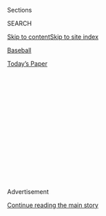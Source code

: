 <div id="app">

<div>

<div>

<div>

<div class="NYTAppHideMasthead css-1q2w90k e1suatyy0">

<div class="section css-ui9rw0 e1suatyy2">

<div class="css-eph4ug er09x8g0">

<div class="css-6n7j50">

</div>

<span class="css-1dv1kvn">Sections</span>

<div class="css-10488qs">

<span class="css-1dv1kvn">SEARCH</span>

</div>

[Skip to content](#site-content)[Skip to site
index](#site-index)

</div>

<div id="masthead-section-label" class="css-1wr3we4 eaxe0e00">

[Baseball](https://www.nytimes3xbfgragh.onion/section/sports/baseball)

</div>

<div class="css-10698na e1huz5gh0">

</div>

</div>

<div id="masthead-bar-one" class="section hasLinks css-15hmgas e1csuq9d3">

<div class="css-uqyvli e1csuq9d0">

</div>

<div class="css-1uqjmks e1csuq9d1">

</div>

<div class="css-9e9ivx">

[](https://myaccount.nytimes3xbfgragh.onion/auth/login?response_type=cookie&client_id=vi)

</div>

<div class="css-1bvtpon e1csuq9d2">

[Today’s
Paper](https://www.nytimes3xbfgragh.onion/section/todayspaper)

</div>

</div>

</div>

</div>

<div data-aria-hidden="false">

<div id="site-content" data-role="main">

<div>

<div class="css-1aor85t" style="opacity:0.000000001;z-index:-1;visibility:hidden">

<div class="css-1hqnpie">

<div class="css-epjblv">

<span class="css-17xtcya">[Baseball](/section/sports/baseball)</span><span class="css-x15j1o">|</span><span class="css-fwqvlz">Miami
Marlins Outbreak Postpones 2 Games and Rocks M.L.B.’s
Return</span>

</div>

<div class="css-k008qs">

<div class="css-1iwv8en">

<span class="css-18z7m18"></span>

<div>

</div>

</div>

<span class="css-1n6z4y">https://nyti.ms/330Al2m</span>

<div class="css-1705lsu">

<div class="css-4xjgmj">

<div class="css-4skfbu" data-role="toolbar" data-aria-label="Social Media Share buttons, Save button, and Comments Panel with current comment count" data-testid="share-tools">

  - 
  - 
  - 
  - 
    
    <div class="css-6n7j50">
    
    </div>

  - 
  - 

</div>

</div>

</div>

</div>

</div>

</div>

<div class="css-13pd83m">

</div>

<div id="top-wrapper" class="css-1sy8kpn">

<div id="top-slug" class="css-l9onyx">

Advertisement

</div>

[Continue reading the main
story](#after-top)

<div class="ad top-wrapper" style="text-align:center;height:100%;display:block;min-height:250px">

<div id="top" class="place-ad" data-position="top" data-size-key="top">

</div>

</div>

<div id="after-top">

</div>

</div>

<div>

<div id="sponsor-wrapper" class="css-1hyfx7x">

<div id="sponsor-slug" class="css-19vbshk">

Supported by

</div>

[Continue reading the main
story](#after-sponsor)

<div id="sponsor" class="ad sponsor-wrapper" style="text-align:center;height:100%;display:block">

</div>

<div id="after-sponsor">

</div>

</div>

<div class="css-186x18t">

</div>

<div class="css-1vkm6nb ehdk2mb0">

# Miami Marlins Outbreak Postpones 2 Games and Rocks M.L.B.’s Return

</div>

Four days after baseball restarted its long-delayed season, a wave of
positive coronavirus tests cast the league’s plans into serious doubt.

<div class="css-79elbk" data-testid="photoviewer-wrapper">

<div class="css-z3e15g" data-testid="photoviewer-wrapper-hidden">

</div>

<div class="css-1a48zt4 ehw59r15" data-testid="photoviewer-children">

![<span class="css-16f3y1r e13ogyst0" data-aria-hidden="true">Miami
Marlins players after their first game of the season on
Friday. </span><span class="css-cnj6d5 e1z0qqy90" itemprop="copyrightHolder"><span class="css-1ly73wi e1tej78p0">Credit...</span><span><span>Mitchell
Leff/Getty
Images</span></span></span>](https://static01.graylady3jvrrxbe.onion/images/2020/07/27/sports/27marlins1/merlin_174925695_2c3ee74d-33d8-4cca-b2ff-c900ad78a9f1-articleLarge.jpg?quality=75&auto=webp&disable=upscale)

</div>

</div>

<div class="css-18e8msd">

<div class="css-vp77d3 epjyd6m0">

<div class="css-1baulvz">

By [<span class="css-1baulvz last-byline" itemprop="name">Tyler
Kepner</span>](https://www.nytimes3xbfgragh.onion/by/tyler-kepner)

</div>

</div>

  - 
    
    <div class="css-ld3wwf e16638kd2">
    
    Published July 27, 2020Updated July 28,
    2020
    
    </div>

  - 
    
    <div class="css-4xjgmj">
    
    <div class="css-pvvomx" data-role="toolbar" data-aria-label="Social Media Share buttons, Save button, and Comments Panel with current comment count" data-testid="share-tools">
    
      - 
      - 
      - 
      - 
        
        <div class="css-6n7j50">
        
        </div>
    
      - 
      - 
    
    </div>
    
    </div>

</div>

</div>

<div class="section meteredContent css-1r7ky0e" name="articleBody" itemprop="articleBody">

<div class="css-1fanzo5 StoryBodyCompanionColumn">

<div class="css-53u6y8">

The return of Major League Baseball took a troubling turn on Monday when
a looming threat became reality: an outbreak of positive coronavirus
tests within a team.

While league officials said there were no plans to suspend or cancel the
season — which began just last Thursday — two games were postponed
Monday after the Miami Marlins learned that at least 14 members of the
team’s traveling party, including 12 players, had tested positive for
the virus.

</div>

</div>

<div>

</div>

<div class="css-1fanzo5 StoryBodyCompanionColumn">

<div class="css-53u6y8">

The Marlins’ games against the Baltimore Orioles on Monday and Tuesday
were postponed, as was the Yankees’ game on Monday in Philadelphia,
where the Marlins spent the weekend.

</div>

</div>

<div class="css-1fanzo5 StoryBodyCompanionColumn">

<div class="css-53u6y8">

“The health of our players and staff has been and will continue to be
our primary focus as we navigate through these uncharted waters,” Derek
Jeter, the Marlins’ chief executive, said in a statement, adding that
the team needed to “take a collective pause and try to properly grasp
the totality of this situation.”

For many Americans, the long-delayed return of baseball was a sign of
normalcy during a pandemic that has shut down much of the nation and
thrown daily activities into disarray. Even without fans in the stands,
the league’s return had seemed like a triumph, or at least a comforting
sight, after more than four months with a largely shuttered sports
landscape.

But the news about the Marlins was a stark reminder of the challenge
facing a country trying to find a more normal routine. If baseball, a
$10 billion industry operating in a controlled environment and employing
frequent testing cannot prevent infections, then how are schools,
restaurants and other retail businesses going to do so?

“I think it’s another indictment of the United States’ overall approach
to Covid,” said Dr. Michael Saag, an infectious diseases expert at the
University of Alabama at Birmingham. He added: “We find ourselves
impatient. And that’s what I think we’re suffering from, both in terms
of not just Major League Baseball but for every other thing we’re trying
to do.”

The crisis baseball is confronting also raises concerns for other sports
planning their return, particularly professional and college football,
given the shifting geography of the outbreak. While many leagues
preparing to start up again are doing so in contained environments,
playing all their games in one or two locations, the National Football
League is planning on holding games at its usual stadiums across the
country, like baseball.

</div>

</div>

<div class="css-1fanzo5 StoryBodyCompanionColumn">

<div class="css-53u6y8">

The Marlins, for now, are staying in Philadelphia, Jeter said, while
awaiting the results of another round of testing for players and staff.
The Phillies were tested at their ballpark on Monday while the Yankees
stayed at their hotel, which the Marlins did not share.

The Orioles, who were in Miami, made plans to return to Baltimore, where
they are scheduled to host the Marlins on Wednesday and Thursday.

The Marlins news heightened a sense of dread among players and coaches
who opted to participate in this season. At least a dozen players opted
out before the restarted season.

“This thing really hits home now that you see half a team get infected
and go from one city to another,” said Washington Nationals Manager Dave
Martinez.

He added: “I’ll be honest with you, I’m scared, I really am.”

Kansas City Royals first baseman Ryan O’Hearn, who returned to his team
Monday after missing the opening series following a positive coronavirus
test, said the Marlins’ outbreak was sobering.

“It seems like it’s spreading like wildfire,” O’Hearn said. “It’s
definitely a scary situation. Everyone realizes the kind of risk we’re
taking.”

</div>

</div>

<div class="css-79elbk" data-testid="photoviewer-wrapper">

<div class="css-z3e15g" data-testid="photoviewer-wrapper-hidden">

</div>

<div class="css-1a48zt4 ehw59r15" data-testid="photoviewer-children">

![<span class="css-16f3y1r e13ogyst0" data-aria-hidden="true">The
coronavirus testing site at Marlins Park continued operating on Monday,
but the Miami Marlins’ game there was
postponed.</span><span class="css-cnj6d5 e1z0qqy90" itemprop="copyrightHolder"><span class="css-1ly73wi e1tej78p0">Credit...</span><span>Lynne
Sladky/Associated
Press</span></span>](https://static01.graylady3jvrrxbe.onion/images/2020/07/27/sports/27marlins/merlin_175008888_99a8116a-bf1b-4247-93bb-cdbf847a254d-articleLarge.jpg?quality=75&auto=webp&disable=upscale)

</div>

</div>

<div class="css-1fanzo5 StoryBodyCompanionColumn">

<div class="css-53u6y8">

The Marlins played two exhibitions in Atlanta last week, then played
three games at Citizens Bank Park in Philadelphia over the weekend.
Before Sunday’s series finale, Miami learned that four of its players
had tested positive. Manager Don Mattingly changed starting pitchers for
that game — replacing Jose Urena, who was reportedly one of the players
who tested positive — but told reporters later that the team had “never
really considered not playing.”

</div>

</div>

<div class="css-1fanzo5 StoryBodyCompanionColumn">

<div class="css-53u6y8">

On Friday, the first day of games for most teams, the league announced
that only six of 10,939 samples it had tested that week (or 0.05
percent) had returned new positives. But most of those tests were
conducted while teams were training at their home parks, before
traveling to road
sites.

<div id="NYT_MAIN_CONTENT_2_REGION" class="css-9tf9ac">

<div>

<div id="styln-prism-freeform-1595872471455" class="section interactive-content interactive-size-medium css-1ftcdic">

<div class="css-17ih8de interactive-body">

<div id="prism-freeform-block-16208" class="css-19mumt8" data-role="complementary" data-storyline="The Coronavirus Outbreak" data-truncated="false" tabindex="0">

<div class="css-a8d9oz">

<div>

### The Coronavirus Outbreak

#### Sports and the Virus

Updated Sept. 9, 2020

Here’s what’s happening as the world of sports slowly comes back to
life:

  -   - September Saturdays at Penn State are usually the apex of a week
        of hype. Now, as at other college football destinations, the
        approach of autumn has been [unusually
        quiet](https://www.nytimes3xbfgragh.onion/2020/09/09/sports/penn-state-college-football-canceled.html?action=click&pgtype=Article&state=default&region=MAIN_CONTENT_2&context=storylines_keepup) there.
      - More than half the players who made the quarterfinals at the
        U.S. Open were not supposed to be there. It’s a [little bit
        easier](https://www.nytimes3xbfgragh.onion/2020/09/09/sports/us-open-crowd.html?action=click&pgtype=Article&state=default&region=MAIN_CONTENT_2&context=storylines_keepup) when
        there are no fans, some say.
      - In a pandemic, [getting to a
        triathlon](https://www.nytimes3xbfgragh.onion/2020/09/08/sports/ironman-tallinn-triathlon-pandemic.html?action=click&pgtype=Article&state=default&region=MAIN_CONTENT_2&context=storylines_keepup) is
        as hard as finishing it. The first Ironman race since March, in
        Tallinn, Estonia, included travel restrictions, temperature
        checks, masked volunteers and medals handed over in bags.

<div id="styln-survey-component-16208" class="styln-survey-component">

</div>

</div>

</div>

</div>

</div>

</div>

</div>

</div>

The league is attempting to stage a 60-game regular season using 30
stadiums across the United States, [including a Class AAA ballpark in
Buffalo for the Toronto Blue
Jays](https://www.nytimes3xbfgragh.onion/2020/07/24/sports/baseball/blue-jays-buffalo.html),
who were barred from playing home games by the Canadian government
because of the risk of travel to and from the United States.

Baseball’s decision to play games at home sites stands apart from
professional basketball and hockey, which are preparing to resume play
in contained environments, rather than across the continent. [The
National Basketball Association, which will resume its season on
Thursday, is housing players and holding games at Walt Disney
World](https://www.nytimes3xbfgragh.onion/2020/07/27/sports/basketball/coronavirus-nba-season-bubble-disney-world.html)
near Orlando, Fla., while the National Hockey League is using sites in
two cities when it restarts on Saturday: Toronto and Edmonton.

Those leagues are also using fewer teams and planning fewer games than
baseball is; both were deep into their seasons when sports shut down in
mid-March, so hockey teams will move directly to the playoffs, with 24
of 31 teams taking part, while the N.B.A.’s plan involves only 22 of its
30 teams for the end of its season.

The professional football season [is set to begin
on](https://www.nytimes3xbfgragh.onion/2020/07/24/sports/football/nfl-players-regular-season-start.html)
Sept. 10, while [decisions about fall college
sports](https://www.nytimes3xbfgragh.onion/2020/07/16/sports/ncaafootball/ncaa-guidelines-fall-sports.html),
including football, have been largely left to university presidents and
conferences. While some conferences, including the Ivy League, have
canceled fall sports and others have already pared down their schedules,
most major universities are expecting to move ahead with varsity sports.
But [even they have acknowledged the tenuous
nature](https://www.nytimes3xbfgragh.onion/2020/07/10/sports/ncaafootball/coronavirus-college-football-season-canceled.html)
of those plans.

“I’m personally concerned about schools reopening in hot spot states,
and we know where they are,” Dr. Saag said. “I think Major League
Baseball is kind of the vanguard on this, and the other collections of
people — be it students or campuses or the N.B.A. perhaps — it’s all
going to follow suit because we’re in such a big hurry.”

</div>

</div>

<div class="css-1fanzo5 StoryBodyCompanionColumn">

<div class="css-53u6y8">

In [an interview with The New York Times in
May](https://www.nytimes3xbfgragh.onion/2020/07/24/podcasts/the-daily/mlb-baseball-season-coronavirus.html),
Commissioner Rob Manfred outlined the challenges of planning baseball
during the pandemic.

“One of the things that floated up from one of the experts is, ‘Gee
whiz, a way that you can do this is to quarantine players,’” Manfred
said, adding later, “And then you’re going to start a four and a half
month season, and your life is going to be hotel to ballpark, back to
hotel, room service, not see your family.”

“So then we realized, gee, that’s pretty tough. So then we started
talking about including families, and you realize as you get into that
phase that you get into quarantine numbers that are
insane.”

</div>

</div>

<div class="css-79elbk" data-testid="photoviewer-wrapper">

<div class="css-z3e15g" data-testid="photoviewer-wrapper-hidden">

</div>

<div class="css-1a48zt4 ehw59r15" data-testid="photoviewer-children">

<div class="css-1xdhyk6 erfvjey0">

<span class="css-1ly73wi e1tej78p0">Image</span>

<div class="css-zjzyr8">

<div data-testid="lazyimage-container" style="height:257.1333333333334px">

</div>

</div>

</div>

<span class="css-16f3y1r e13ogyst0" data-aria-hidden="true">Marlins
Manager Don Mattingly, left, greeted Joe Girardi, the Phillies manager,
before their season-opening game on Friday in
Philadelphia. </span><span class="css-cnj6d5 e1z0qqy90" itemprop="copyrightHolder"><span class="css-1ly73wi e1tej78p0">Credit...</span><span>Chris
Szagola/Associated Press</span></span>

</div>

</div>

<div class="css-1fanzo5 StoryBodyCompanionColumn">

<div class="css-53u6y8">

Manfred said that the league had considered holding games in three hubs:
Arizona for teams in the Western divisions, Texas for teams in the
Central and Florida for teams in the East. At the time, Manfred said,
those states were most receptive to holding games.

As baseball considered that plan late in the spring, though, the spread
of the virus ebbed in some hard-hit parts of the country and businesses
began to reopen as states pushed for economic recovery. Baseball then
shifted its focus to playing in stadiums with no fans and [while
outlining extensive health and safety
protocols](https://www.nytimes3xbfgragh.onion/2020/06/24/sports/baseball/mlb-coronavirus-rules.html),
even as the coronavirus began to spread in wider swaths of the country.

While many players opposed the quarantine idea, some may now question
the wisdom of the path the sides chose.

</div>

</div>

<div class="css-1fanzo5 StoryBodyCompanionColumn">

<div class="css-53u6y8">

“You just see comments, ‘Oh, this was expected,’” Yankees pitcher Adam
Ottavino said in an interview Monday. “To me, OK, so, well, if it was
expected, it’s just so reckless in my opinion. But a lot of guys didn’t
want to do the bubble.

“I would’ve been willing to do the bubble. I thought, personally, that
was a no-brainer. But I don’t speak for everybody,” he said.

In an interview with MLB Network Monday evening, Manfred said, “We knew
that we were going to have positives at some point in time. I remain
optimistic that the protocols are strong enough that it will allow us to
continue to play, even through an outbreak like this, and complete our
season.”

“I don’t put this in the nightmare category,” he added.

Baseball adjusted its schedule so that teams would play only within
their geographic divisions this season, yet reduced travel is still
travel, with all it entails — flights, bus rides, checking in and out of
hotels, meals, hauling equipment from clubhouse to clubhouse, and so on.
Some of the official safety rules [seemed unrealistic and have been
routinely
broken](https://www.nytimes3xbfgragh.onion/2020/07/17/sports/baseball/baseball-mlb-coronavirus-spitting.html),
such as the ban on high-fiving and spitting, strict social distancing in
the dugout and replacing any balls touched by multiple players.

Scott Servais, the manager of the Seattle Mariners, said Monday that
players and staff must be more vigilant. At big moments in games, he
said, safety protocols have been ignored.

“I think we’re saying all the right stuff, but then you watch the
games,” he said. “We have to do the right thing. And sometimes you let
your emotions get in the way, you just react, and we weren’t clearly
thinking and slowing it down enough in those spots.”

David Price, a veteran pitcher for the Los Angeles Dodgers who opted out
of playing this season, citing his family’s health, questioned the
sincerity of baseball’s commitment to players’ well-being.

</div>

</div>

<div class="css-1fanzo5 StoryBodyCompanionColumn">

<div class="css-53u6y8">

“Now we REALLY get to see if MLB is going to put players health first,”
[Price wrote on
Twitter](https://twitter.com/DAVIDprice24/status/1287793458602635265) on
Monday. “Remember when Manfred said players health was PARAMOUNT?\! Part
of the reason I’m at home right now is because players health wasn’t
being put first. I can see that hasn’t changed.”

With player availability expected to be in flux because of the virus,
teams are carrying 30 active players (instead of the usual 26), with a
pool of 30 additional players available at an alternate training site
near home ballparks.

But the idea was to provide coverage for a few absences, not an outbreak
like the one the Marlins are experiencing. The league has known all
along that such an outcome could be devastating.

“If we have a team or two that’s really decimated with a number of
people who had the virus and can’t play for any significant period of
time, it could have a real impact on the competition,” Manfred said in
an interview on “The Dan Patrick Show” on July 2. “And we’d have to
think very, very hard about what we’re doing.”

That day has arrived quickly.

James Wagner contributed reporting.

</div>

</div>

<div>

</div>

</div>

<div>

</div>

<div>

</div>

<div>

</div>

<div>

<div id="bottom-wrapper" class="css-1ede5it">

<div id="bottom-slug" class="css-l9onyx">

Advertisement

</div>

[Continue reading the main
story](#after-bottom)

<div id="bottom" class="ad bottom-wrapper" style="text-align:center;height:100%;display:block;min-height:90px">

</div>

<div id="after-bottom">

</div>

</div>

</div>

</div>

</div>

## Site Index

<div>

</div>

## Site Information Navigation

  - [© <span>2020</span> <span>The New York Times
    Company</span>](https://help.nytimes3xbfgragh.onion/hc/en-us/articles/115014792127-Copyright-notice)

<!-- end list -->

  - [NYTCo](https://www.nytco.com/)
  - [Contact
    Us](https://help.nytimes3xbfgragh.onion/hc/en-us/articles/115015385887-Contact-Us)
  - [Work with us](https://www.nytco.com/careers/)
  - [Advertise](https://nytmediakit.com/)
  - [T Brand Studio](http://www.tbrandstudio.com/)
  - [Your Ad
    Choices](https://www.nytimes3xbfgragh.onion/privacy/cookie-policy#how-do-i-manage-trackers)
  - [Privacy](https://www.nytimes3xbfgragh.onion/privacy)
  - [Terms of
    Service](https://help.nytimes3xbfgragh.onion/hc/en-us/articles/115014893428-Terms-of-service)
  - [Terms of
    Sale](https://help.nytimes3xbfgragh.onion/hc/en-us/articles/115014893968-Terms-of-sale)
  - [Site
    Map](https://spiderbites.nytimes3xbfgragh.onion)
  - [Help](https://help.nytimes3xbfgragh.onion/hc/en-us)
  - [Subscriptions](https://www.nytimes3xbfgragh.onion/subscription?campaignId=37WXW)

</div>

</div>

</div>

</div>
